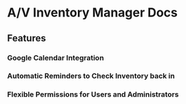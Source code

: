 # A/V Inventory Manager Docs

## Features

### Google Calendar Integration

### Automatic Reminders to Check Inventory back in

### Flexible Permissions for Users and Administrators
